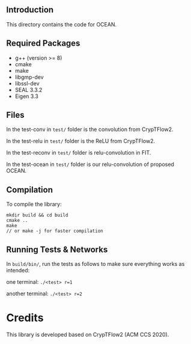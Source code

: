 ## Introduction
This directory contains the code for OCEAN.

## Required Packages
 - g++ (version >= 8)
 - cmake
 - make
 - libgmp-dev
 - libssl-dev  
 - SEAL 3.3.2
 - Eigen 3.3

## Files

In the test-conv in `test/` folder is the convolution from CrypTFlow2.

In the test-relu in `test/` folder is the ReLU from CrypTFlow2.

In the test-reconv in `test/` folder is relu-convolution in FIT.

In the test-ocean in `test/` folder is our relu-convolution of proposed OCEAN.

## Compilation

To compile the library:

```
mkdir build && cd build
cmake ..
make
// or make -j for faster compilation
```

## Running Tests & Networks

In `build/bin/`, run the tests as follows to make sure everything works as intended:

one terminal: `./<test> r=1`

another terminal: `./<test> r=2`


# Credits

This library is developed based on CrypTFlow2 (ACM CCS 2020).

